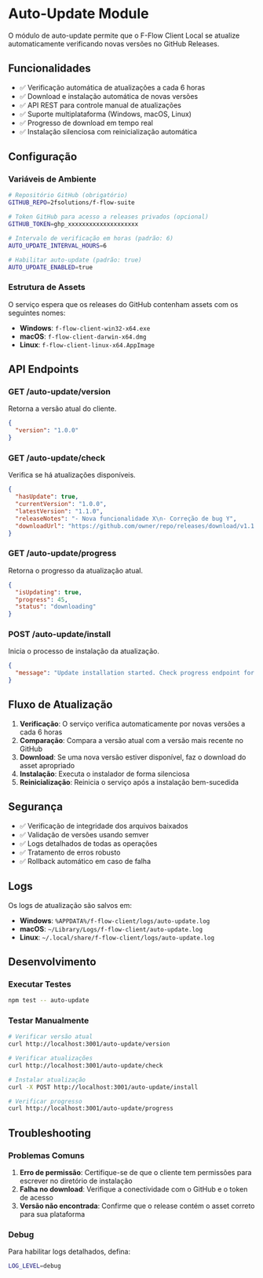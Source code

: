 # Auto-Update Module

O módulo de auto-update permite que o F-Flow Client Local se atualize automaticamente verificando novas versões no GitHub Releases.

## Funcionalidades

- ✅ Verificação automática de atualizações a cada 6 horas
- ✅ Download e instalação automática de novas versões
- ✅ API REST para controle manual de atualizações
- ✅ Suporte multiplataforma (Windows, macOS, Linux)
- ✅ Progresso de download em tempo real
- ✅ Instalação silenciosa com reinicialização automática

## Configuração

### Variáveis de Ambiente

```bash
# Repositório GitHub (obrigatório)
GITHUB_REPO=2fsolutions/f-flow-suite

# Token GitHub para acesso a releases privados (opcional)
GITHUB_TOKEN=ghp_xxxxxxxxxxxxxxxxxxxx

# Intervalo de verificação em horas (padrão: 6)
AUTO_UPDATE_INTERVAL_HOURS=6

# Habilitar auto-update (padrão: true)
AUTO_UPDATE_ENABLED=true
```

### Estrutura de Assets

O serviço espera que os releases do GitHub contenham assets com os seguintes nomes:

- **Windows**: `f-flow-client-win32-x64.exe`
- **macOS**: `f-flow-client-darwin-x64.dmg`
- **Linux**: `f-flow-client-linux-x64.AppImage`

## API Endpoints

### GET /auto-update/version
Retorna a versão atual do cliente.

```json
{
  "version": "1.0.0"
}
```

### GET /auto-update/check
Verifica se há atualizações disponíveis.

```json
{
  "hasUpdate": true,
  "currentVersion": "1.0.0",
  "latestVersion": "1.1.0",
  "releaseNotes": "- Nova funcionalidade X\n- Correção de bug Y",
  "downloadUrl": "https://github.com/owner/repo/releases/download/v1.1.0/f-flow-client-win32-x64.exe"
}
```

### GET /auto-update/progress
Retorna o progresso da atualização atual.

```json
{
  "isUpdating": true,
  "progress": 45,
  "status": "downloading"
}
```

### POST /auto-update/install
Inicia o processo de instalação da atualização.

```json
{
  "message": "Update installation started. Check progress endpoint for status."
}
```

## Fluxo de Atualização

1. **Verificação**: O serviço verifica automaticamente por novas versões a cada 6 horas
2. **Comparação**: Compara a versão atual com a versão mais recente no GitHub
3. **Download**: Se uma nova versão estiver disponível, faz o download do asset apropriado
4. **Instalação**: Executa o instalador de forma silenciosa
5. **Reinicialização**: Reinicia o serviço após a instalação bem-sucedida

## Segurança

- ✅ Verificação de integridade dos arquivos baixados
- ✅ Validação de versões usando semver
- ✅ Logs detalhados de todas as operações
- ✅ Tratamento de erros robusto
- ✅ Rollback automático em caso de falha

## Logs

Os logs de atualização são salvos em:
- **Windows**: `%APPDATA%/f-flow-client/logs/auto-update.log`
- **macOS**: `~/Library/Logs/f-flow-client/auto-update.log`
- **Linux**: `~/.local/share/f-flow-client/logs/auto-update.log`

## Desenvolvimento

### Executar Testes

```bash
npm test -- auto-update
```

### Testar Manualmente

```bash
# Verificar versão atual
curl http://localhost:3001/auto-update/version

# Verificar atualizações
curl http://localhost:3001/auto-update/check

# Instalar atualização
curl -X POST http://localhost:3001/auto-update/install

# Verificar progresso
curl http://localhost:3001/auto-update/progress
```

## Troubleshooting

### Problemas Comuns

1. **Erro de permissão**: Certifique-se de que o cliente tem permissões para escrever no diretório de instalação
2. **Falha no download**: Verifique a conectividade com o GitHub e o token de acesso
3. **Versão não encontrada**: Confirme que o release contém o asset correto para sua plataforma

### Debug

Para habilitar logs detalhados, defina:

```bash
LOG_LEVEL=debug
```